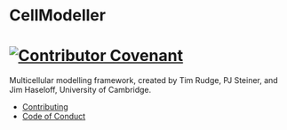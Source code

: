 # CellModeller

[![Contributor Covenant](https://img.shields.io/badge/Contributor%20Covenant-2.1-4baaaa.svg)](Community/code_of_conduct.md)
=============
Multicellular modelling framework, created by Tim Rudge, PJ Steiner, and Jim Haseloff, University of Cambridge.

- [Contributing](Community/contributing.md)
- [Code of Conduct](Community/code_of_conduct.md)
